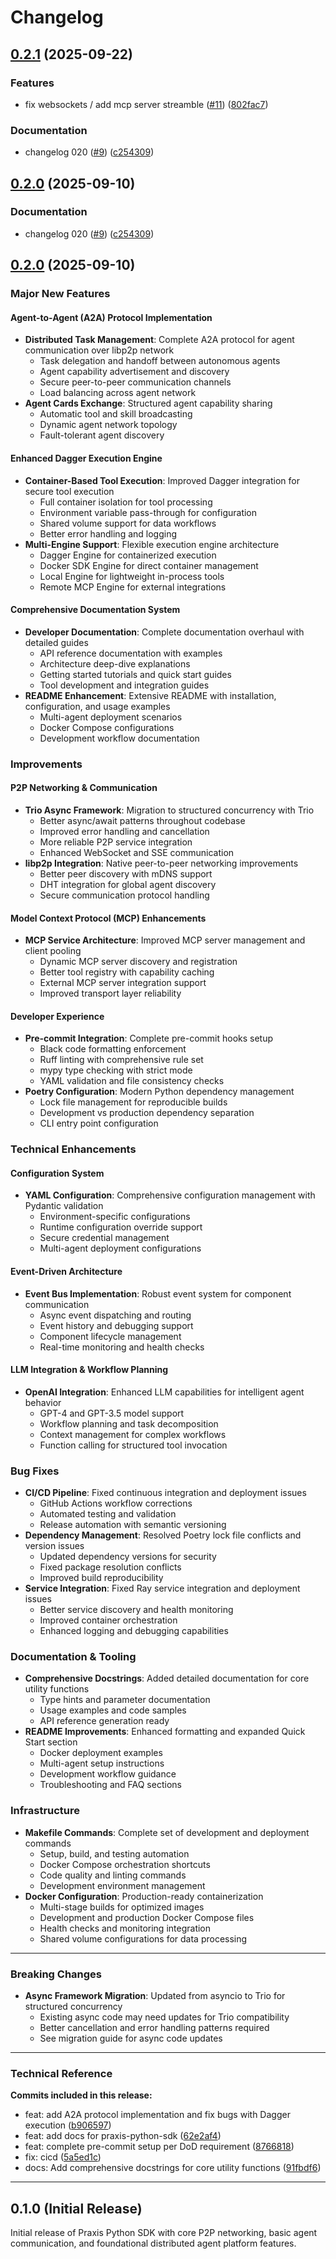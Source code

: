 # Changelog

## [0.2.1](https://github.com/prxs-ai/praxis-py-sdk/compare/praxis-py-sdk-v0.2.0...praxis-py-sdk-v0.2.1) (2025-09-22)


### Features

* fix websockets / add mcp server streamble ([#11](https://github.com/prxs-ai/praxis-py-sdk/issues/11)) ([802fac7](https://github.com/prxs-ai/praxis-py-sdk/commit/802fac7f7e0a2650dfae59998fbadb7930556d19))


### Documentation

* changelog 020 ([#9](https://github.com/prxs-ai/praxis-py-sdk/issues/9)) ([c254309](https://github.com/prxs-ai/praxis-py-sdk/commit/c2543099aec9966b15b2eba920c7be7baeb078d1))

## [0.2.0](https://github.com/prxs-ai/praxis-py-sdk/compare/praxis-py-sdk-v0.2.0...praxis-py-sdk-v0.2.0) (2025-09-10)


### Documentation

* changelog 020 ([#9](https://github.com/prxs-ai/praxis-py-sdk/issues/9)) ([c254309](https://github.com/prxs-ai/praxis-py-sdk/commit/c2543099aec9966b15b2eba920c7be7baeb078d1))

## [0.2.0](https://github.com/prxs-ai/praxis-py-sdk/compare/praxis-py-sdk-v0.1.0...praxis-py-sdk-v0.2.0) (2025-09-10)

### Major New Features

#### **Agent-to-Agent (A2A) Protocol Implementation**
- **Distributed Task Management**: Complete A2A protocol for agent communication over libp2p network
  - Task delegation and handoff between autonomous agents
  - Agent capability advertisement and discovery
  - Secure peer-to-peer communication channels
  - Load balancing across agent network
- **Agent Cards Exchange**: Structured agent capability sharing
  - Automatic tool and skill broadcasting
  - Dynamic agent network topology
  - Fault-tolerant agent discovery

#### **Enhanced Dagger Execution Engine**
- **Container-Based Tool Execution**: Improved Dagger integration for secure tool execution
  - Full container isolation for tool processing
  - Environment variable pass-through for configuration
  - Shared volume support for data workflows
  - Better error handling and logging
- **Multi-Engine Support**: Flexible execution engine architecture
  - Dagger Engine for containerized execution
  - Docker SDK Engine for direct container management
  - Local Engine for lightweight in-process tools
  - Remote MCP Engine for external integrations

#### **Comprehensive Documentation System**
- **Developer Documentation**: Complete documentation overhaul with detailed guides
  - API reference documentation with examples
  - Architecture deep-dive explanations
  - Getting started tutorials and quick start guides
  - Tool development and integration guides
- **README Enhancement**: Extensive README with installation, configuration, and usage examples
  - Multi-agent deployment scenarios
  - Docker Compose configurations
  - Development workflow documentation

### Improvements

#### **P2P Networking & Communication**
- **Trio Async Framework**: Migration to structured concurrency with Trio
  - Better async/await patterns throughout codebase  
  - Improved error handling and cancellation
  - More reliable P2P service integration
  - Enhanced WebSocket and SSE communication
- **libp2p Integration**: Native peer-to-peer networking improvements
  - Better peer discovery with mDNS support
  - DHT integration for global agent discovery
  - Secure communication protocol handling

#### **Model Context Protocol (MCP) Enhancements**  
- **MCP Service Architecture**: Improved MCP server management and client pooling
  - Dynamic MCP server discovery and registration
  - Better tool registry with capability caching
  - External MCP server integration support
  - Improved transport layer reliability

#### **Developer Experience**
- **Pre-commit Integration**: Complete pre-commit hooks setup
  - Black code formatting enforcement
  - Ruff linting with comprehensive rule set
  - mypy type checking with strict mode
  - YAML validation and file consistency checks
- **Poetry Configuration**: Modern Python dependency management
  - Lock file management for reproducible builds
  - Development vs production dependency separation
  - CLI entry point configuration

### Technical Enhancements

#### **Configuration System**
- **YAML Configuration**: Comprehensive configuration management with Pydantic validation
  - Environment-specific configurations
  - Runtime configuration override support
  - Secure credential management
  - Multi-agent deployment configurations

#### **Event-Driven Architecture**
- **Event Bus Implementation**: Robust event system for component communication
  - Async event dispatching and routing
  - Event history and debugging support
  - Component lifecycle management
  - Real-time monitoring and health checks

#### **LLM Integration & Workflow Planning**
- **OpenAI Integration**: Enhanced LLM capabilities for intelligent agent behavior
  - GPT-4 and GPT-3.5 model support
  - Workflow planning and task decomposition
  - Context management for complex workflows
  - Function calling for structured tool invocation

### Bug Fixes

- **CI/CD Pipeline**: Fixed continuous integration and deployment issues
  - GitHub Actions workflow corrections
  - Automated testing and validation
  - Release automation with semantic versioning
- **Dependency Management**: Resolved Poetry lock file conflicts and version issues
  - Updated dependency versions for security
  - Fixed package resolution conflicts
  - Improved build reproducibility
- **Service Integration**: Fixed Ray service integration and deployment issues
  - Better service discovery and health monitoring
  - Improved container orchestration
  - Enhanced logging and debugging capabilities

### Documentation & Tooling

- **Comprehensive Docstrings**: Added detailed documentation for core utility functions
  - Type hints and parameter documentation
  - Usage examples and code samples
  - API reference generation ready
- **README Improvements**: Enhanced formatting and expanded Quick Start section
  - Docker deployment examples
  - Multi-agent setup instructions
  - Development workflow guidance
  - Troubleshooting and FAQ sections

### Infrastructure

- **Makefile Commands**: Complete set of development and deployment commands
  - Setup, build, and testing automation
  - Docker Compose orchestration shortcuts
  - Code quality and linting commands
  - Development environment management
- **Docker Configuration**: Production-ready containerization
  - Multi-stage builds for optimized images
  - Development and production Docker Compose files
  - Health checks and monitoring integration
  - Shared volume configurations for data processing

---

### Breaking Changes

- **Async Framework Migration**: Updated from asyncio to Trio for structured concurrency
  - Existing async code may need updates for Trio compatibility
  - Better cancellation and error handling patterns required
  - See migration guide for async code updates

---

### Technical Reference

**Commits included in this release:**
- feat: add A2A protocol implementation and fix bugs with Dagger execution ([b906597](https://github.com/prxs-ai/praxis-py-sdk/commit/b906597d83aded72c123235b7c380109e6e70bd8))
- feat: add docs for praxis-python-sdk ([62e2af4](https://github.com/prxs-ai/praxis-py-sdk/commit/62e2af4108ecee41d6b4192d5dfa8e5500ff36b0))
- feat: complete pre-commit setup per DoD requirement ([8766818](https://github.com/prxs-ai/praxis-py-sdk/commit/876681840f5a7d5297cc1f8849c4d7d529909afa))
- fix: cicd ([5a5ed1c](https://github.com/prxs-ai/praxis-py-sdk/commit/5a5ed1c08215514ce5b1070ccfdfb8dcaec58aa1))
- docs: Add comprehensive docstrings for core utility functions ([91fbdf6](https://github.com/prxs-ai/praxis-py-sdk/commit/91fbdf6ad23fac9deb08757ed5a722d854c1d892))

---

## 0.1.0 (Initial Release)

Initial release of Praxis Python SDK with core P2P networking, basic agent communication, and foundational distributed agent platform features.
